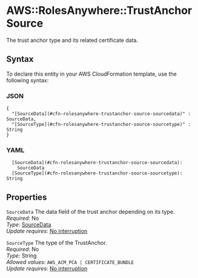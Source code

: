 # AWS::RolesAnywhere::TrustAnchor Source<a name="aws-properties-rolesanywhere-trustanchor-source"></a>

The trust anchor type and its related certificate data\.

## Syntax<a name="aws-properties-rolesanywhere-trustanchor-source-syntax"></a>

To declare this entity in your AWS CloudFormation template, use the following syntax:

### JSON<a name="aws-properties-rolesanywhere-trustanchor-source-syntax.json"></a>

```
{
  "[SourceData](#cfn-rolesanywhere-trustanchor-source-sourcedata)" : SourceData,
  "[SourceType](#cfn-rolesanywhere-trustanchor-source-sourcetype)" : String
}
```

### YAML<a name="aws-properties-rolesanywhere-trustanchor-source-syntax.yaml"></a>

```
  [SourceData](#cfn-rolesanywhere-trustanchor-source-sourcedata): 
    SourceData
  [SourceType](#cfn-rolesanywhere-trustanchor-source-sourcetype): String
```

## Properties<a name="aws-properties-rolesanywhere-trustanchor-source-properties"></a>

`SourceData`  <a name="cfn-rolesanywhere-trustanchor-source-sourcedata"></a>
The data field of the trust anchor depending on its type\.   
*Required*: No  
*Type*: [SourceData](aws-properties-rolesanywhere-trustanchor-sourcedata.md)  
*Update requires*: [No interruption](https://docs.aws.amazon.com/AWSCloudFormation/latest/UserGuide/using-cfn-updating-stacks-update-behaviors.html#update-no-interrupt)

`SourceType`  <a name="cfn-rolesanywhere-trustanchor-source-sourcetype"></a>
 The type of the TrustAnchor\.  
*Required*: No  
*Type*: String  
*Allowed values*: `AWS_ACM_PCA | CERTIFICATE_BUNDLE`  
*Update requires*: [No interruption](https://docs.aws.amazon.com/AWSCloudFormation/latest/UserGuide/using-cfn-updating-stacks-update-behaviors.html#update-no-interrupt)